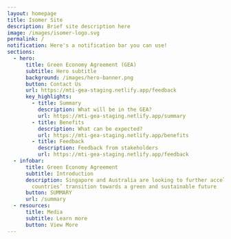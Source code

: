 ```yaml
---
layout: homepage
title: Isomer Site
description: Brief site description here
image: /images/isomer-logo.svg
permalink: /
notification: Here's a notification bar you can use!
sections:
  - hero:
      title: Green Economy Agreement (GEA)
      subtitle: Hero subtitle
      background: /images/hero-banner.png
      button: Contact Us
      url: https://mti-gea-staging.netlify.app/feedback
      key_highlights:
        - title: Summary
          description: What will be in the GEA?
          url: https://mti-gea-staging.netlify.app/summary
        - title: Benefits
          description: What can be expected?
          url: https://mti-gea-staging.netlify.app/benefits
        - title: Feedback
          description: Feedback from stakeholders
          url: https://mti-gea-staging.netlify.app/feedback
  - infobar:
      title: Green Economy Agreement
      subtitle: Introduction
      description: Singapore and Australia are looking to further accelerate both
        countries’ transition towards a green and sustainable future
      button: SUMMARY
      url: /summary
  - resources:
      title: Media
      subtitle: Learn more
      button: View More
---
```

